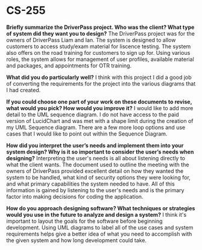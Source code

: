 # CS-255

**Briefly summarize the DriverPass project. Who was the client? What type of system did they want you to design?**
The DriverPass project was for the owners of DriverPass Liam and Ian. The system is designed to allow customers to access study/exam material for liscence testing. The system also offers on the road training for customers to sign up for. Using various roles, the system allows for management of user profiles, available material and packages, and appointments for OTR training.

**What did you do particularly well?**
I think with this project I did a good job of converting the requirements for the project into the various diagrams that I had created.

**If you could choose one part of your work on these documents to revise, what would you pick? How would you improve it?**
I would like to add more detail to the UML sequence diagram. I do not have access to the paid version of LucidChart and was met with a shape limit during the creation of my UML Sequence diagram. There are a few more loop options and use cases that I would like to point out within the Sequence Diagram.

**How did you interpret the user’s needs and implement them into your system design? Why is it so important to consider the user’s needs when designing?**
Interpreting the user's needs is all about listening directly to what the client wants. The document used to outline the meeting with the owners of DriverPass provided excellent detail on how they wanted the system to be handled, what kind of security options they were looking for, and what primary capabilities the system needed to have. All of this information is gained by listening to the user's needs and is the primary factor into making decisions for coding the application.

**How do you approach designing software? What techniques or strategies would you use in the future to analyze and design a system?**
I think it's important to layout the goals for the software before beginning development. Using UML diagrams to label all of the use cases and system requirements helps give a better idea of what you need to accomplish with the given system and how long development could take.
